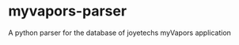 myvapors-parser
===============

A python parser for the database of joyetechs myVapors application
